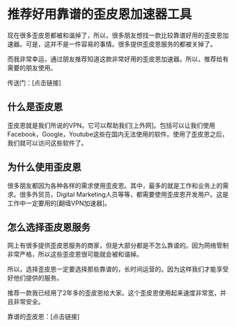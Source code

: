 # 推荐好用靠谱的歪皮恩加速器工具 #
现在很多歪皮恩都被和谐掉了，所以，很多朋友想找一款比较靠谱好用的歪皮恩加速器。可是，这并不是一件容易的事情。很多提供歪皮恩服务的都被关掉了。

而我非常幸运，通过朋友推荐知道这款非常好用的歪皮恩加速器。所以，推荐给有需要的朋友使用。

传送门：[点击链接]

## 什么是歪皮恩 ##
歪皮恩就是我们所说的VPN。它可以帮助我们[上外网]。包括可以让我们使用Facebook，Google，Youtube这些在国内无法使用的软件。使用了歪皮恩之后，我们就可以访问这些软件了。

## 为什么使用歪皮恩 ##
很多朋友都因为各种各样的需求使用歪皮恩。其中，最多的就是工作和业务上的需求。很多外贸员，Digital Marketing人员等等，都需要使用歪皮恩开发用户。这是工作中一定要用的[翻墙VPN加速器]。

## 怎么选择歪皮恩服务 ##
网上有很多提供歪皮恩服务的商家，但是大部分都是不怎么靠谱的。因为网络管制非常严格，所以这些歪皮恩很可能就会被和谐掉。

所以，选择歪皮恩一定要选择那些靠谱的，长时间运营的。因为这样我们才能享受好他们提供的服务。

推荐一款我已经用了2年多的歪皮恩给大家。这个歪皮恩使用起来速度非常宽，并且非常安全。

靠谱的歪皮恩：[点击链接]
